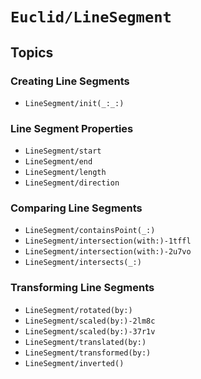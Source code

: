 # ``Euclid/LineSegment``

## Topics 

### Creating Line Segments

- ``LineSegment/init(_:_:)``

### Line Segment Properties

- ``LineSegment/start``
- ``LineSegment/end``
- ``LineSegment/length``
- ``LineSegment/direction``

### Comparing Line Segments

- ``LineSegment/containsPoint(_:)``
- ``LineSegment/intersection(with:)-1tffl``
- ``LineSegment/intersection(with:)-2u7vo``
- ``LineSegment/intersects(_:)``

### Transforming Line Segments

- ``LineSegment/rotated(by:)``
- ``LineSegment/scaled(by:)-2lm8c``
- ``LineSegment/scaled(by:)-37r1v``
- ``LineSegment/translated(by:)``
- ``LineSegment/transformed(by:)``
- ``LineSegment/inverted()``

